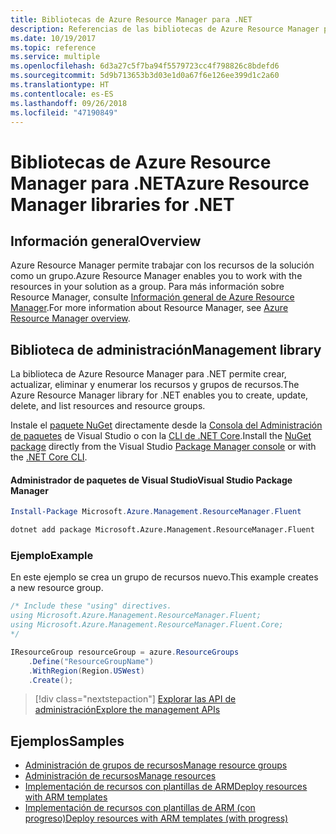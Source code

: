 ```yaml
---
title: Bibliotecas de Azure Resource Manager para .NET
description: Referencias de las bibliotecas de Azure Resource Manager para .NET
ms.date: 10/19/2017
ms.topic: reference
ms.service: multiple
ms.openlocfilehash: 6d3a27c5f7ba94f5579723cc4f798826c8bdefd6
ms.sourcegitcommit: 5d9b713653b3d03e1d0a67f6e126ee399d1c2a60
ms.translationtype: HT
ms.contentlocale: es-ES
ms.lasthandoff: 09/26/2018
ms.locfileid: "47190849"
---
```

# <a name="azure-resource-manager-libraries-for-net"></a><span data-ttu-id="6960b-103">Bibliotecas de Azure Resource Manager para .NET</span><span class="sxs-lookup"><span data-stu-id="6960b-103">Azure Resource Manager libraries for .NET</span></span>

## <a name="overview"></a><span data-ttu-id="6960b-104">Información general</span><span class="sxs-lookup"><span data-stu-id="6960b-104">Overview</span></span>

<span data-ttu-id="6960b-105">Azure Resource Manager permite trabajar con los recursos de la solución como un grupo.</span><span class="sxs-lookup"><span data-stu-id="6960b-105">Azure Resource Manager enables you to work with the resources in your solution as a group.</span></span>  <span data-ttu-id="6960b-106">Para más información sobre Resource Manager, consulte [Información general de Azure Resource Manager](https://docs.microsoft.com/azure/azure-resource-manager/resource-group-overview).</span><span class="sxs-lookup"><span data-stu-id="6960b-106">For more information about Resource Manager, see [Azure Resource Manager overview](https://docs.microsoft.com/azure/azure-resource-manager/resource-group-overview).</span></span>

## <a name="management-library"></a><span data-ttu-id="6960b-107">Biblioteca de administración</span><span class="sxs-lookup"><span data-stu-id="6960b-107">Management library</span></span>

<span data-ttu-id="6960b-108">La biblioteca de Azure Resource Manager para .NET permite crear, actualizar, eliminar y enumerar los recursos y grupos de recursos.</span><span class="sxs-lookup"><span data-stu-id="6960b-108">The Azure Resource Manager library for .NET enables you to create, update, delete, and list resources and resource groups.</span></span>

<span data-ttu-id="6960b-109">Instale el [paquete NuGet](https://www.nuget.org/packages/Microsoft.Azure.Management.ResourceManager.Fluent) directamente desde la [Consola del Administración de paquetes][PackageManager] de Visual Studio o con la [CLI de .NET Core][DotNetCLI].</span><span class="sxs-lookup"><span data-stu-id="6960b-109">Install the [NuGet package](https://www.nuget.org/packages/Microsoft.Azure.Management.ResourceManager.Fluent) directly from the Visual Studio [Package Manager console][PackageManager] or with the [.NET Core CLI][DotNetCLI].</span></span>

#### <a name="visual-studio-package-manager"></a><span data-ttu-id="6960b-110">Administrador de paquetes de Visual Studio</span><span class="sxs-lookup"><span data-stu-id="6960b-110">Visual Studio Package Manager</span></span>

```powershell
Install-Package Microsoft.Azure.Management.ResourceManager.Fluent
```

```bash
dotnet add package Microsoft.Azure.Management.ResourceManager.Fluent
```

### <a name="example"></a><span data-ttu-id="6960b-111">Ejemplo</span><span class="sxs-lookup"><span data-stu-id="6960b-111">Example</span></span>

<span data-ttu-id="6960b-112">En este ejemplo se crea un grupo de recursos nuevo.</span><span class="sxs-lookup"><span data-stu-id="6960b-112">This example creates a new resource group.</span></span>

```csharp
/* Include these "using" directives.
using Microsoft.Azure.Management.ResourceManager.Fluent;
using Microsoft.Azure.Management.ResourceManager.Fluent.Core;
*/

IResourceGroup resourceGroup = azure.ResourceGroups
    .Define("ResourceGroupName")
    .WithRegion(Region.USWest)
    .Create();
```

> [!div class="nextstepaction"]
> [<span data-ttu-id="6960b-113">Explorar las API de administración</span><span class="sxs-lookup"><span data-stu-id="6960b-113">Explore the management APIs</span></span>](/dotnet/api/overview/azure/resources/management)


## <a name="samples"></a><span data-ttu-id="6960b-114">Ejemplos</span><span class="sxs-lookup"><span data-stu-id="6960b-114">Samples</span></span>

* [<span data-ttu-id="6960b-115">Administración de grupos de recursos</span><span class="sxs-lookup"><span data-stu-id="6960b-115">Manage resource groups</span></span>](https://github.com/Azure-Samples/resources-dotnet-manage-resource-group)
* [<span data-ttu-id="6960b-116">Administración de recursos</span><span class="sxs-lookup"><span data-stu-id="6960b-116">Manage resources</span></span>](https://github.com/Azure-Samples/resources-dotnet-manage-resource)
* [<span data-ttu-id="6960b-117">Implementación de recursos con plantillas de ARM</span><span class="sxs-lookup"><span data-stu-id="6960b-117">Deploy resources with ARM templates</span></span>](https://github.com/Azure-Samples/resources-dotnet-deploy-using-arm-template)
* [<span data-ttu-id="6960b-118">Implementación de recursos con plantillas de ARM (con progreso)</span><span class="sxs-lookup"><span data-stu-id="6960b-118">Deploy resources with ARM templates (with progress)</span></span>](https://github.com/Azure-Samples/resources-dotnet-deploy-using-arm-template-with-progress)


[PackageManager]: https://docs.microsoft.com/nuget/tools/package-manager-console
[DotNetCLI]: https://docs.microsoft.com/dotnet/core/tools/dotnet-add-package
